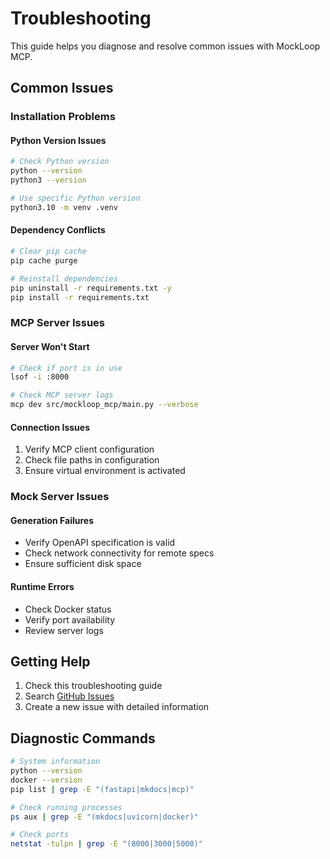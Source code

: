 # Troubleshooting

This guide helps you diagnose and resolve common issues with MockLoop MCP.

## Common Issues

### Installation Problems

#### Python Version Issues
```bash
# Check Python version
python --version
python3 --version

# Use specific Python version
python3.10 -m venv .venv
```

#### Dependency Conflicts
```bash
# Clear pip cache
pip cache purge

# Reinstall dependencies
pip uninstall -r requirements.txt -y
pip install -r requirements.txt
```

### MCP Server Issues

#### Server Won't Start
```bash
# Check if port is in use
lsof -i :8000

# Check MCP server logs
mcp dev src/mockloop_mcp/main.py --verbose
```

#### Connection Issues
1. Verify MCP client configuration
2. Check file paths in configuration
3. Ensure virtual environment is activated

### Mock Server Issues

#### Generation Failures
- Verify OpenAPI specification is valid
- Check network connectivity for remote specs
- Ensure sufficient disk space

#### Runtime Errors
- Check Docker status
- Verify port availability
- Review server logs

## Getting Help

1. Check this troubleshooting guide
2. Search [GitHub Issues](https://github.com/mockloop/mockloop-mcp/issues)
3. Create a new issue with detailed information

## Diagnostic Commands

```bash
# System information
python --version
docker --version
pip list | grep -E "(fastapi|mkdocs|mcp)"

# Check running processes
ps aux | grep -E "(mkdocs|uvicorn|docker)"

# Check ports
netstat -tulpn | grep -E "(8000|3000|5000)"